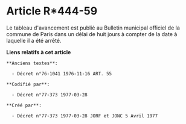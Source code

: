 # Article R*444-59

Le tableau d'avancement est publié au Bulletin municipal officiel de la commune de Paris dans un délai de huit jours à
compter de la date à laquelle il a été arrêté.

**Liens relatifs à cet article**

	**Anciens textes**:

	  - Décret n°76-1041 1976-11-16 ART. 55

	**Codifié par**:

	  - Décret n°77-373 1977-03-28

	**Créé par**:

	  - Décret n°77-373 1977-03-28 JORF et JONC 5 Avril 1977
